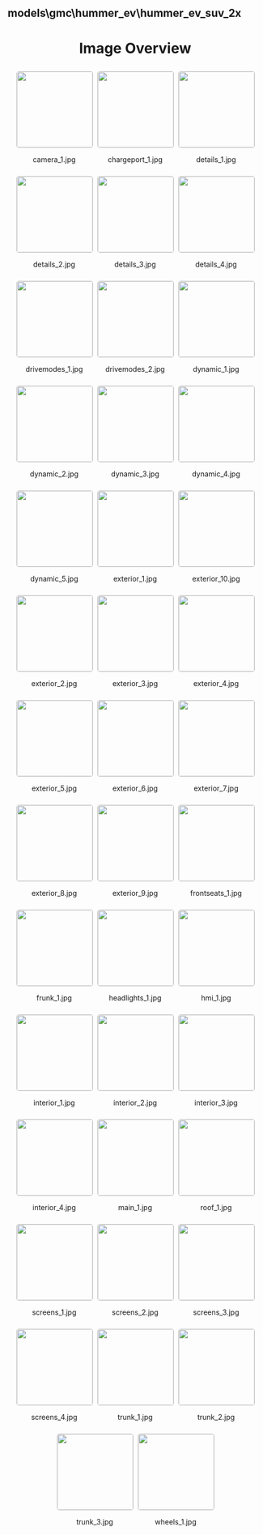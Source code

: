 ## models\gmc\hummer_ev\hummer_ev_suv_2x

<style>
    .image-gallery {
        display: flex;
        flex-wrap: wrap;
        gap: 10px;
        justify-content: center;
        padding: 10px;
    }
    .image-gallery img {
        width: 150px;
        height: auto;
        border: 1px solid #ddd;
        border-radius: 5px;
    }
    .image-gallery div {
        flex: 1 1 calc(33.333% - 20px); /* Three images per row on large screens */
        max-width: 150px;
        text-align: center;
    }
    @media (max-width: 768px) {
        .image-gallery div {
            flex: 1 1 calc(50% - 20px); /* Two images per row on medium screens */
        }
    }
    @media (max-width: 480px) {
        .image-gallery div {
            flex: 1 1 100%; /* One image per row on small screens */
        }
    }
</style>
<h1 style ="text-align: center;"> Image Overview </h1> <div class="image-gallery">
<div>
<img src="https://media.evkx.net/multimedia/models/gmc/hummer_ev/hummer_ev_suv_2x/camera_1_st.jpg">
<p>camera_1.jpg</p>
</div>
<div>
<img src="https://media.evkx.net/multimedia/models/gmc/hummer_ev/hummer_ev_suv_2x/chargeport_1_st.jpg">
<p>chargeport_1.jpg</p>
</div>
<div>
<img src="https://media.evkx.net/multimedia/models/gmc/hummer_ev/hummer_ev_suv_2x/details_1_st.jpg">
<p>details_1.jpg</p>
</div>
<div>
<img src="https://media.evkx.net/multimedia/models/gmc/hummer_ev/hummer_ev_suv_2x/details_2_st.jpg">
<p>details_2.jpg</p>
</div>
<div>
<img src="https://media.evkx.net/multimedia/models/gmc/hummer_ev/hummer_ev_suv_2x/details_3_st.jpg">
<p>details_3.jpg</p>
</div>
<div>
<img src="https://media.evkx.net/multimedia/models/gmc/hummer_ev/hummer_ev_suv_2x/details_4_st.jpg">
<p>details_4.jpg</p>
</div>
<div>
<img src="https://media.evkx.net/multimedia/models/gmc/hummer_ev/hummer_ev_suv_2x/drivemodes_1_st.jpg">
<p>drivemodes_1.jpg</p>
</div>
<div>
<img src="https://media.evkx.net/multimedia/models/gmc/hummer_ev/hummer_ev_suv_2x/drivemodes_2_st.jpg">
<p>drivemodes_2.jpg</p>
</div>
<div>
<img src="https://media.evkx.net/multimedia/models/gmc/hummer_ev/hummer_ev_suv_2x/dynamic_1_st.jpg">
<p>dynamic_1.jpg</p>
</div>
<div>
<img src="https://media.evkx.net/multimedia/models/gmc/hummer_ev/hummer_ev_suv_2x/dynamic_2_st.jpg">
<p>dynamic_2.jpg</p>
</div>
<div>
<img src="https://media.evkx.net/multimedia/models/gmc/hummer_ev/hummer_ev_suv_2x/dynamic_3_st.jpg">
<p>dynamic_3.jpg</p>
</div>
<div>
<img src="https://media.evkx.net/multimedia/models/gmc/hummer_ev/hummer_ev_suv_2x/dynamic_4_st.jpg">
<p>dynamic_4.jpg</p>
</div>
<div>
<img src="https://media.evkx.net/multimedia/models/gmc/hummer_ev/hummer_ev_suv_2x/dynamic_5_st.jpg">
<p>dynamic_5.jpg</p>
</div>
<div>
<img src="https://media.evkx.net/multimedia/models/gmc/hummer_ev/hummer_ev_suv_2x/exterior_1_st.jpg">
<p>exterior_1.jpg</p>
</div>
<div>
<img src="https://media.evkx.net/multimedia/models/gmc/hummer_ev/hummer_ev_suv_2x/exterior_10_st.jpg">
<p>exterior_10.jpg</p>
</div>
<div>
<img src="https://media.evkx.net/multimedia/models/gmc/hummer_ev/hummer_ev_suv_2x/exterior_2_st.jpg">
<p>exterior_2.jpg</p>
</div>
<div>
<img src="https://media.evkx.net/multimedia/models/gmc/hummer_ev/hummer_ev_suv_2x/exterior_3_st.jpg">
<p>exterior_3.jpg</p>
</div>
<div>
<img src="https://media.evkx.net/multimedia/models/gmc/hummer_ev/hummer_ev_suv_2x/exterior_4_st.jpg">
<p>exterior_4.jpg</p>
</div>
<div>
<img src="https://media.evkx.net/multimedia/models/gmc/hummer_ev/hummer_ev_suv_2x/exterior_5_st.jpg">
<p>exterior_5.jpg</p>
</div>
<div>
<img src="https://media.evkx.net/multimedia/models/gmc/hummer_ev/hummer_ev_suv_2x/exterior_6_st.jpg">
<p>exterior_6.jpg</p>
</div>
<div>
<img src="https://media.evkx.net/multimedia/models/gmc/hummer_ev/hummer_ev_suv_2x/exterior_7_st.jpg">
<p>exterior_7.jpg</p>
</div>
<div>
<img src="https://media.evkx.net/multimedia/models/gmc/hummer_ev/hummer_ev_suv_2x/exterior_8_st.jpg">
<p>exterior_8.jpg</p>
</div>
<div>
<img src="https://media.evkx.net/multimedia/models/gmc/hummer_ev/hummer_ev_suv_2x/exterior_9_st.jpg">
<p>exterior_9.jpg</p>
</div>
<div>
<img src="https://media.evkx.net/multimedia/models/gmc/hummer_ev/hummer_ev_suv_2x/frontseats_1_st.jpg">
<p>frontseats_1.jpg</p>
</div>
<div>
<img src="https://media.evkx.net/multimedia/models/gmc/hummer_ev/hummer_ev_suv_2x/frunk_1_st.jpg">
<p>frunk_1.jpg</p>
</div>
<div>
<img src="https://media.evkx.net/multimedia/models/gmc/hummer_ev/hummer_ev_suv_2x/headlights_1_st.jpg">
<p>headlights_1.jpg</p>
</div>
<div>
<img src="https://media.evkx.net/multimedia/models/gmc/hummer_ev/hummer_ev_suv_2x/hmi_1_st.jpg">
<p>hmi_1.jpg</p>
</div>
<div>
<img src="https://media.evkx.net/multimedia/models/gmc/hummer_ev/hummer_ev_suv_2x/interior_1_st.jpg">
<p>interior_1.jpg</p>
</div>
<div>
<img src="https://media.evkx.net/multimedia/models/gmc/hummer_ev/hummer_ev_suv_2x/interior_2_st.jpg">
<p>interior_2.jpg</p>
</div>
<div>
<img src="https://media.evkx.net/multimedia/models/gmc/hummer_ev/hummer_ev_suv_2x/interior_3_st.jpg">
<p>interior_3.jpg</p>
</div>
<div>
<img src="https://media.evkx.net/multimedia/models/gmc/hummer_ev/hummer_ev_suv_2x/interior_4_st.jpg">
<p>interior_4.jpg</p>
</div>
<div>
<img src="https://media.evkx.net/multimedia/models/gmc/hummer_ev/hummer_ev_suv_2x/main_1_st.jpg">
<p>main_1.jpg</p>
</div>
<div>
<img src="https://media.evkx.net/multimedia/models/gmc/hummer_ev/hummer_ev_suv_2x/roof_1_st.jpg">
<p>roof_1.jpg</p>
</div>
<div>
<img src="https://media.evkx.net/multimedia/models/gmc/hummer_ev/hummer_ev_suv_2x/screens_1_st.jpg">
<p>screens_1.jpg</p>
</div>
<div>
<img src="https://media.evkx.net/multimedia/models/gmc/hummer_ev/hummer_ev_suv_2x/screens_2_st.jpg">
<p>screens_2.jpg</p>
</div>
<div>
<img src="https://media.evkx.net/multimedia/models/gmc/hummer_ev/hummer_ev_suv_2x/screens_3_st.jpg">
<p>screens_3.jpg</p>
</div>
<div>
<img src="https://media.evkx.net/multimedia/models/gmc/hummer_ev/hummer_ev_suv_2x/screens_4_st.jpg">
<p>screens_4.jpg</p>
</div>
<div>
<img src="https://media.evkx.net/multimedia/models/gmc/hummer_ev/hummer_ev_suv_2x/trunk_1_st.jpg">
<p>trunk_1.jpg</p>
</div>
<div>
<img src="https://media.evkx.net/multimedia/models/gmc/hummer_ev/hummer_ev_suv_2x/trunk_2_st.jpg">
<p>trunk_2.jpg</p>
</div>
<div>
<img src="https://media.evkx.net/multimedia/models/gmc/hummer_ev/hummer_ev_suv_2x/trunk_3_st.jpg">
<p>trunk_3.jpg</p>
</div>
<div>
<img src="https://media.evkx.net/multimedia/models/gmc/hummer_ev/hummer_ev_suv_2x/wheels_1_st.jpg">
<p>wheels_1.jpg</p>
</div>
</div>
